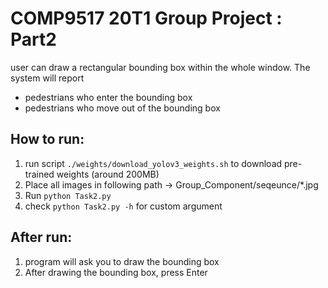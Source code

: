 
# COMP9517 20T1 Group Project : Part2
user can draw a rectangular bounding box within the whole window. The system will report
- pedestrians who enter the bounding box
- pedestrians who move out of the bounding box

## How to run:
1. run script `./weights/download_yolov3_weights.sh` to download pre-trained weights (around 200MB)
1. Place all images in following path -> Group_Component/seqeunce/*.jpg
1. Run `python Task2.py`
1. check `python Task2.py -h` for custom argument

## After run:
1. program will ask you to draw the bounding box
1. After drawing the bounding box, press Enter


